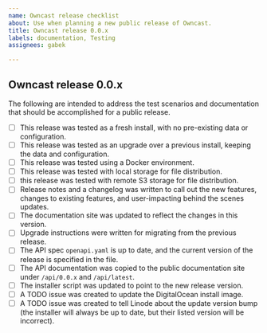 ```yaml
---
name: Owncast release checklist
about: Use when planning a new public release of Owncast.
title: Owncast release 0.0.x
labels: documentation, Testing
assignees: gabek

---
```


## Owncast release 0.0.x

The following are intended to address the test scenarios and documentation that should be accomplished for a public release.

- [ ] This release was tested as a fresh install, with no pre-existing data or configuration.
- [ ] This release was tested as an upgrade over a previous install, keeping the data and configuration.
- [ ] This release was tested using a Docker environment.
- [ ] This release was tested with local storage for file distribution.
- [ ] this release was tested with remote S3 storage for file distribution.
- [ ] Release notes and a changelog was written to call out the new features, changes to existing features, and user-impacting behind the scenes updates.
- [ ] The documentation site was updated to reflect the changes in this version.
- [ ] Upgrade instructions were written for migrating from the previous release.
- [ ] The API spec `openapi.yaml` is up to date, and the current version of the release is specified in the file.
- [ ] The API documentation was copied to the public documentation site under `/api/0.0.x` and `/api/latest`.
- [ ] The installer script was updated to point to the new release version.
- [ ] A TODO issue was created to update the DigitalOcean install image.
- [ ] A TODO issue was created to tell Linode about the update version bump (the installer will always be up to date, but their listed version will be incorrect). 

